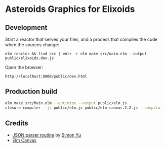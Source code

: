 # Asteroids Graphics for Elixoids

## Development

Start a reactor that serves your files, and a process that compiles the code when the sources change:

    elm reactor && find src | entr -r elm make src/main.elm --output public/elixoids.dev.js

Open the browser:

    http://localhost:8000/public/dev.html

## Production build

```bash
elm make src/Main.elm --optimize --output public/elm.js
closure-compiler --js public/elm.js public/elm-canvas.2.2.js --compilation_level SIMPLE_OPTIMIZATIONS --language_out ECMASCRIPT_2015 --js_output_file public/elixoids.js
```

## Credits

* [JSON parser routine](https://gist.github.com/simonykq/f4623eb5e87ff2834afba1f156e57614) by [Simon Yu](https://github.com/simonykq)
* [Elm Canvas](https://package.elm-lang.org/packages/joakin/elm-canvas/4.0.1/)